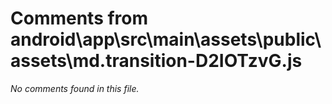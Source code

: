 # Comments from android\app\src\main\assets\public\assets\md.transition-D2IOTzvG.js

*No comments found in this file.*
